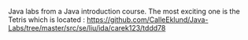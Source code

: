 Java labs from a Java introduction course. The most exciting one is the Tetris which is located : 
https://github.com/CalleEklund/Java-Labs/tree/master/src/se/liu/ida/carek123/tddd78
